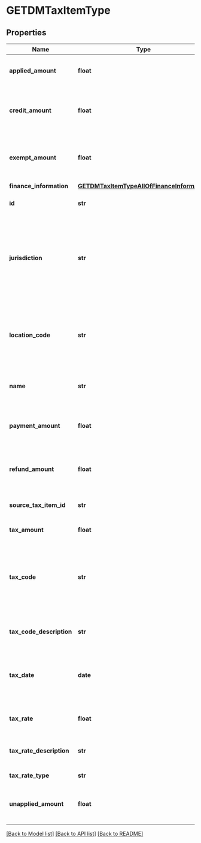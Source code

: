 # GETDMTaxItemType

## Properties
Name | Type | Description | Notes
------------ | ------------- | ------------- | -------------
**applied_amount** | **float** | The applied amount of the taxation item.  | [optional] 
**credit_amount** | **float** | The amount of credit memos applied to the debit memo.   | [optional] 
**exempt_amount** | **float** | The calculated tax amount excluded due to the exemption.  | [optional] 
**finance_information** | [**GETDMTaxItemTypeAllOfFinanceInformation**](GETDMTaxItemTypeAllOfFinanceInformation.md) |  | [optional] 
**id** | **str** | The ID of the taxation item.  | [optional] 
**jurisdiction** | **str** | The jurisdiction that applies the tax or VAT. This value is typically a state, province, county, or city.  | [optional] 
**location_code** | **str** | The identifier for the location based on the value of the &#x60;taxCode&#x60; field.  | [optional] 
**name** | **str** | The name of the taxation item.  | [optional] 
**payment_amount** | **float** | The amount of payments applied to the debit memo.   | [optional] 
**refund_amount** | **float** | The amount of the refund on the taxation item.  | [optional] 
**source_tax_item_id** | **str** | The ID of the source taxation item.  | [optional] 
**tax_amount** | **float** | The amount of taxation.  | [optional] 
**tax_code** | **str** | The tax code identifies which tax rules and tax rates to apply to a specific debit memo.  | [optional] 
**tax_code_description** | **str** | The description of the tax code.  | [optional] 
**tax_date** | **date** | The date that the tax is applied to the debit memo, in &#x60;yyyy-mm-dd&#x60; format.  | [optional] 
**tax_rate** | **float** | The tax rate applied to the debit memo.  | [optional] 
**tax_rate_description** | **str** | The description of the tax rate.  | [optional] 
**tax_rate_type** | **str** | The type of the tax rate.  | [optional] 
**unapplied_amount** | **float** | The unapplied amount of the taxation item.  | [optional] 

[[Back to Model list]](../README.md#documentation-for-models) [[Back to API list]](../README.md#documentation-for-api-endpoints) [[Back to README]](../README.md)



